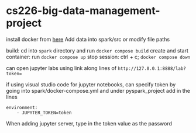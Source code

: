 # cs226-big-data-management-project

install docker from [here](https://www.docker.com/get-started/)
Add data into spark/src or modify file paths 

build: cd into `spark` directory and run `docker compose build`
create and start container: run `docker compose up`
stop session: ctrl + c; `docker compose down`

can open jupyter labs using link along lines of `http://127.0.0.1:8888/lab?token=`

if using visual studio code for jupyter notebooks, can specify token by going into spark/docker-compose.yml and under pyspark_project add in the lines

```
environment:
    - JUPYTER_TOKEN=token
```

When adding jupyter server, type in the token value as the password 


